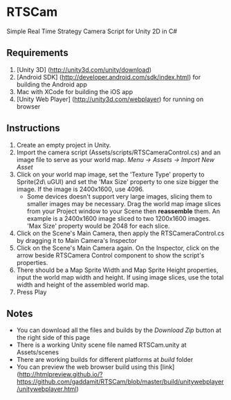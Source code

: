 RTSCam
======

Simple Real Time Strategy Camera Script for Unity 2D in C# 

Requirements
------
1. [Unity 3D] (http://unity3d.com/unity/download)
2. [Android SDK] (http://developer.android.com/sdk/index.html) for building the Android app
3. Mac with XCode for building the iOS app
4. [Unity Web Player] (http://unity3d.com/webplayer) for running on browser

Instructions
------
1. Create an empty project in Unity.
2. Import the camera script (Assets/scripts/RTSCameraControl.cs) and an image file to serve as your world map. *Menu -> Assets -> Import New Asset*
3. Click on your world map image, set the 'Texture Type' property to Sprite(2d\ uGUI) and set the 'Max Size' property to one size bigger the image. If the image is 2400x1600, use 4096.
    * Some devices doesn't support very large images, slicing them to smaller images may be necessary. Drag the world map image slices from your Project window to your Scene then **reassemble** them. An example is a 2400x1600 image sliced to two 1200x1600 images. 'Max Size' property would be 2048 for each slice.
4. Click on the Scene's Main Camera, then apply the RTSCameraControl.cs by dragging it to Main Camera's Inspector
5. Click on the Scene's Main Camera again. On the Inspector, click on the arrow beside RTSCamera Control component to show the script's properties.
6. There should be a Map Sprite Width and Map Sprite Height properties, input the world map width and height. If using image slices, use the total width and height of the assembled world map.
7. Press Play

Notes
------
- You can download all the files and builds by the *Download Zip* button at the right side of this page
- There is a working Unity scene file named RTSCam.unity at Assets/scenes
- There are working builds for different platforms at *build* folder
- You can preview the web browser build using this [link] (http://htmlpreview.github.io/?https://github.com/gaddamit/RTSCam/blob/master/build/unitywebplayer/unitywebplayer.html)
